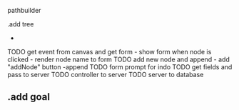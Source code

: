 pathbuilder

.add tree
- <!-- build tree -->
TODO get event from canvas and get form
    - show form when node is clicked
    - render node name to form
TODO add new node and append
    - add "addNode" button
    -append
TODO form prompt for indo
TODO get fields and pass to server
TODO controller to server
TODO server to database

.add goal
-